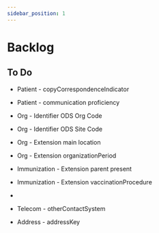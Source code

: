 ```yaml
---
sidebar_position: 1
---
```


# Backlog


## To Do

- Patient - copyCorrespondenceIndicator
- Patient - communication proficiency

- Org - Identifier ODS Org Code
- Org - Identifier ODS Site Code
- Org - Extension main location
- Org - Extension organizationPeriod

- Immunization - Extension parent present
- Immunization - Extension vaccinationProcedure	
- 
- Telecom - otherContactSystem

- Address - addressKey
